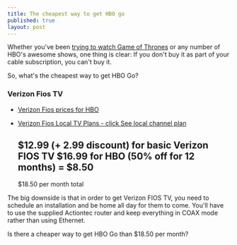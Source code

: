 ```yaml
---
title: The cheapest way to get HBO go
published: true
layout: post
---
```


Whether you've been [trying to watch Game of Thrones](http://theoatmeal.com/comics/game_of_thrones) or any number of HBO's awesome shows, one thing is clear: If you don't buy it as part of your cable subscription, you can't buy it.

So, what's the cheapest way to get HBO Go? 

### Verizon Fios TV

* [Verizon Fios prices for HBO](https://www22.verizon.com/fiostv/web/Unprotected/hbo.aspx?pcatid=G9613)
* [Verizon Fios Local TV Plans - click See local channel plan](http://www22.verizon.com/home/fiostv/plans/)


    $12.99 (+ 2.99 discount) for basic Verizon FIOS TV
    $16.99 for HBO (50% off for 12 months) = $8.50
    --------------------------------------------------
    $18.50 per month total

The big downside is that in order to get Verizon FIOS TV, you need to schedule an installation and be home all day for them to come. You'll have to use the supplied Actiontec router and keep everything in COAX mode rather than using Ethernet.

Is there a cheaper way to get HBO Go than $18.50 per month? 